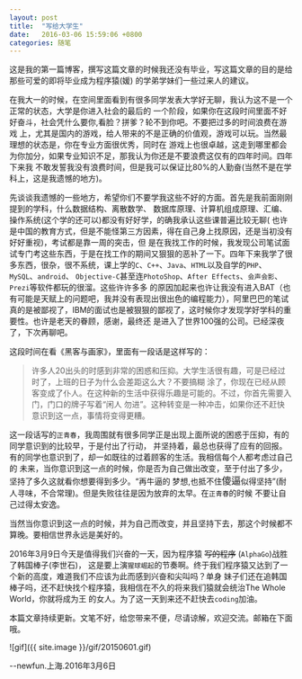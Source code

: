 ```yaml
---
layout: post
title:  "写给大学生"
date:   2016-03-06 15:59:06 +0800
categories: 随笔
---
```

这是我的第一篇博客，撰写这篇文章的时候我还没有毕业，写这篇文章的目的是给那些可爱的即将毕业成为程序猿(媛)
的学弟学妹们一些过来人的建议。

在我大一的时候，在空间里面看到有很多同学发表大学好无聊，我认为这不是一个正常的状态，大学是你进入社会的最后的
一个阶段，如果你在这段时间里面不好好奋斗，社会凭什么要你,看脸？拼爹？轮不到你吧。不要把过多的时间浪费在游戏
上，尤其是国内的游戏，给人带来的不是正确的价值观，游戏可以玩。当然最理想的状态是，你在专业方面很优秀，同时在
游戏上也很卓越，这走到哪里都会为你加分，如果专业知识不足，那我认为你还是不要浪费这仅有的四年时间。四年下来我
不敢发誓我没有浪费时间，但是我可以保证比80%的人勤奋(当然不是在学科上，这是我遗憾的地方)。

先谈谈我遗憾的一些地方，希望你们不要学我这些不好的方面。首先是我前面刚刚提到的学科，什么数据结构、离散数学、
数据库原理、计算机组成原理、汇编、操作系统(这个学的还可以)都没有好好学，的确我承认这些课普遍比较无聊( 也许
是中国的教育方式，但是不能怪第三方因素，得在自己身上找原因，还是当初没有好好重视)，考试都是靠一周的突击，但
是在我找工作的时候，我发现公司笔试面试专门考这些东西，于是在找工作的期间又狠狠的恶补了一下。四年下来我学了很
多东西，很杂，很不系统，课上学的`C`、`C++`、`Java`、`HTML`以及自学的`PHP`、`MySQL`、`android`、
`Objective-C`甚至连`PhotoShop`、`After Effects`、`会声会影`、`Prezi`等软件都玩的很溜。这些许许多多
的原因加起来也许让我没有进入BAT（也有可能是天赋上的问题吧，我并没有表现出很出色的编程能力），阿里巴巴的笔试
真的是被鄙视了，IBM的面试也是被狠狠的鄙视了，这时候你才发现学好学科的重要性。也许是老天的眷顾，感谢，最终还
是进入了世界100强的公司。已经深夜了，下次再聊吧。

这段时间在看《黑客与画家》，里面有一段话是这样写的：

>许多人20出头的时感到非常的困惑和压抑。大学生活很有趣，可是已经过时了，上班的日子为什么会差距这么大？不要搞糊
涂了，你现在已经从顾客变成了仆人。在这种新的生活中获得乐趣是可能的。不过，你首先需要入门，门口的牌子写着“闲人
勿进”。这种转变是一种冲击，如果你还不赶快意识到这一点，事情将变得更糟。

这一段话写的`正青春`，我周围就有很多同学正是出现上面所说的困惑于压抑，有的同学意识到的比较早，于是付出了行动，
并坚持着，最总也获得了应有的回报。有的同学也意识到了，却一如既往的过着顾客的生活。我相信每个人都考虑过自己的
未来，当你意识到这一点的时候，你是否为自己做出改变，至于付出了多少，坚持了多久这就看你想要得到多少。“再牛逼的
梦想,也抵不住<big>傻逼</big>似得坚持”(耐人寻味，不合常理)。但是失败往往是因为放弃的太早。在`正青春`的时候
不要让自己过得太安逸。

当然当你意识到这一点的时候，并为自己而改变，并且坚持下去，那这个时候都不算晚。要相信世界永远是美好的。

2016年3月9日今天是值得我们兴奋的一天，因为程序猿 <del>写的程序</del> (`AlphaGo`)战胜了韩国棒子(李世石)，
这是要上演`猩球崛起`的节奏啊。终于我们程序猿又达到了一个新的高度，难道我们不应该为此而感到兴奋和尖叫吗？单身
妹子们还在追韩国棒子吗，还不赶快找个程序猿，我相信在不久的将来我们猿就会统治The Whole World，你就将成为王
的女人。为了这一天到来还不赶快去`coding`加油。

本篇文章持续更新。文笔不好，给您带来不便，尽请谅解，欢迎交流。邮箱在下面哦。

![gif]({{ site.image }}/gif/20150601.gif)

--newfun.上海.2016年3月6日



[jekyll-docs]: http://jekyllrb.com/docs/home
[jekyll-gh]:   https://github.com/jekyll/jekyll
[jekyll-talk]: https://talk.jekyllrb.com/
